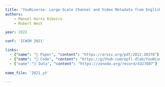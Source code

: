 ```yaml
---
title: 'YouNiverse: Large-Scale Channel and Video Metadata from English-Speaking YouTube'
authors:
    - Manoel Horta Ribeiro
    - Robert West

year: 2022

conf: 'ICWSM 2021'

links:
  - {"name": "📜 Paper", "content": "https://arxiv.org/pdf/2012.10378"}
  - {"name": "🔗️ Code", "content": "https://github.com/epfl-dlab/YouNiverse/"}
  - {"name":"🗄️ Data", "content": "https://zenodo.org/record/4327607"}
 
name_file: '2021_yt'

---
```

